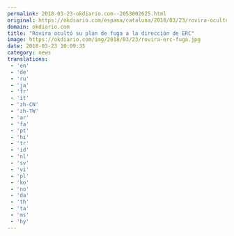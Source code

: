 ```yaml
---
permalink: 2018-03-23-okdiario.com--2053002625.html
original: https://okdiario.com/espana/cataluna/2018/03/23/rovira-oculto-plan-fuga-direccion-erc-2009609
domain: okdiario.com
title: "Rovira ocultó su plan de fuga a la dirección de ERC"
image: https://okdiario.com/img/2018/03/23/rovira-erc-fuga.jpg
date: 2018-03-23 10:09:35
category: news
translations: 
 - 'en'
 - 'de'
 - 'ru'
 - 'ja'
 - 'fr'
 - 'it'
 - 'zh-CN'
 - 'zh-TW'
 - 'ar'
 - 'fa'
 - 'pt'
 - 'hi'
 - 'tr'
 - 'id'
 - 'nl'
 - 'sv'
 - 'vi'
 - 'pl'
 - 'ko'
 - 'no'
 - 'da'
 - 'th'
 - 'ta'
 - 'ms'
 - 'hy'
---
```


